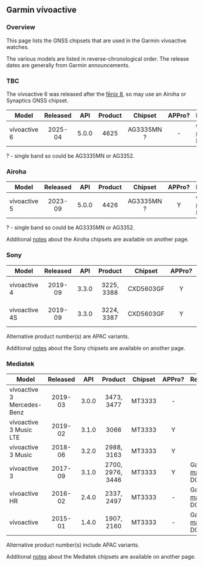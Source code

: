 ## Garmin vívoactive

### Overview

This page lists the GNSS chipsets that are used in the Garmin vívoactive watches.

The various models are listed in reverse-chronological order. The release dates are generally from Garmin announcements.



### TBC

The vívoactive 6 was released after the [fēnix 8](fenix.md), so may use an Airoha or Synaptics GNSS chipset.

| Model                       | Released   | API | Product | Chipset | APPro? | References |
| --------------------------- | :--------: | :--------: | :--------: | :--------: | :--------: | -------- |
| vívoactive 6 | 2025-04 | 5.0.0 | 4625 | AG3335MN ? | - | Garmin [manual](https://www8.garmin.com/manuals/webhelp/GUID-8C2C402F-55AC-431F-9CF2-1442B89CE149/EN-US/GUID-9AC5D40D-5CCE-4D21-B8C2-10A04B25E152.html) + DCR [review](https://www.dcrainmaker.com/2025/04/garmin-vivoactive-6-details-hands-everything.html) |

? - single band so could be AG3335MN or AG3352.



### Airoha

| Model                       | Released   | API | Product | Chipset | APPro? | References |
| --------------------------- | :--------: | :--------: | :--------: | :--------: | :--------: | -------- |
| vívoactive 5 | 2023-09 | 5.0.0 | 4426 | AG3335MN ? | Y | Garmin [manual](https://www8.garmin.com/manuals/webhelp/GUID-5D183A14-BB43-4A9B-B441-5F824214CE40/EN-US/GUID-783E2C4A-85FB-4E82-946E-16003B9B599A.html) + DCR [review](https://www.dcrainmaker.com/2023/09/garmin-vivoactive-5-in-depth-review-now-with-an-amoled-display.html) |

? - single band so could be AG3335MN or AG3352.

Additional [notes](../../../chipsets/airoha/devices.md) about the Airoha chipsets are available on another page.



### Sony

| Model                       | Released   | API | Product | Chipset | APPro? | References |
| --------------------------- | :--------: | :--------: | :--------: | :--------: | :--------: | -------- |
| vívoactive 4 | 2019-09  | 3.3.0 | 3225, 3388 | CXD5603GF | Y | Garmin [manual](https://www8.garmin.com/manuals/webhelp/vivoactive4_4S/EN-US/GUID-783E2C4A-85FB-4E82-946E-16003B9B599A.html) + DCR [review](https://www.dcrainmaker.com/2020/02/garmin-vivoactive-4-gps-smartwatch-in-depth-review.html) |
| vívoactive 4S | 2019-09 | 3.3.0 | 3224, 3387 | CXD5603GF | Y | Garmin [manual](https://www8.garmin.com/manuals/webhelp/vivoactive4_4S/EN-US/GUID-783E2C4A-85FB-4E82-946E-16003B9B599A.html) + DCR [review](https://www.dcrainmaker.com/2020/02/garmin-vivoactive-4-gps-smartwatch-in-depth-review.html) |

Alternative product number(s) are APAC variants.

Additional [notes](../../../chipsets/sony/devices.md) about the Sony chipsets are available on another page.



### Mediatek

| Model                       | Released   | API | Product | Chipset | APPro? | References |
| --------------------------- | :--------: | :--------: | :--------: | :--------: | :--------: | -------- |
| vívoactive 3 Mercedes-Benz | 2019-03 | 3.0.0 | 3473, 3477 | MT3333 | - |  |
| vívoactive 3 Music LTE | 2019-02  | 3.1.0 | 3066 | MT3333  | Y |                                                              |
| vívoactive 3 Music     | 2018-06  | 3.2.0 | 2988, 3163 | MT3333  | Y |                                                              |
| vívoactive 3           | 2017-09  | 3.1.0 | 2700, 2976, 3446 | MT3333  | Y | Garmin [manual](https://www8.garmin.com/manuals/webhelp/vivoactive3/EN-US/GUID-A8048FBA-ABB9-4786-B888-303A20574D68.html) + DCR [article](https://www.dcrainmaker.com/2017/08/garmin-vivoactive-3-everything-you-need-to-know.html) |
| vívoactive HR          | 2016-02  | 2.4.0 | 2337, 2497 | MT3333  | - | Garmin [manual](https://www8.garmin.com/manuals/webhelp/vivoactivehr/EN-US/GUID-783E2C4A-85FB-4E82-946E-16003B9B599A.html) + DCR [review](https://www.dcrainmaker.com/2016/05/garmin-vivoactivehr-review.html) |
| vívoactive             | 2015-01  | 1.4.0 | 1907, 2160 | MT3333  | - | Garmin [manual](https://www8.garmin.com/manuals/webhelp/vivoactive/EN-US/GUID-1ACDA769-89EB-438C-80EC-F63D01631BA7.html) + DCR [review](https://www.dcrainmaker.com/2015/01/vivoactive-smartwatch-vivofit2.html#the-vivoactive) |

Alternative product number(s) include APAC variants.

Additional [notes](../../../chipsets/mediatek/devices.md) about the Mediatek chipsets are available on another page.

